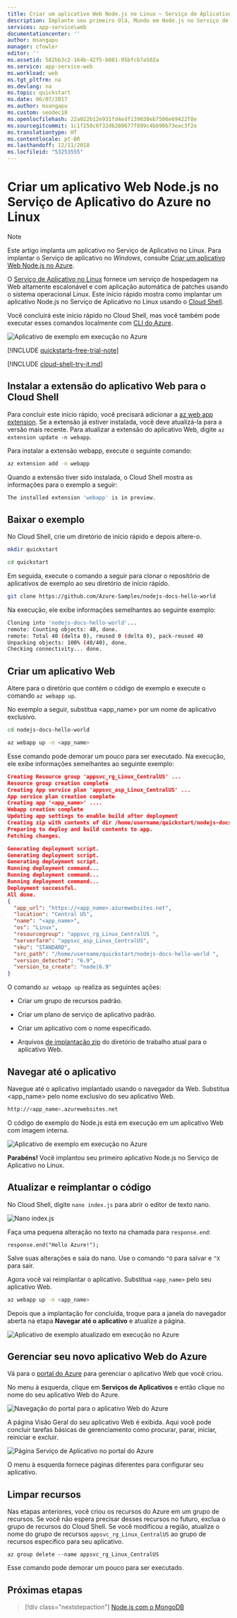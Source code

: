 ```yaml
---
title: Criar um aplicativo Web Node.js no Linux – Serviço de Aplicativo do Azure | Microsoft Docs
description: Implante seu primeiro Olá, Mundo em Node.js no Serviço de Aplicativo do Azure no Linux em minutos.
services: app-service\web
documentationcenter: ''
author: msangapu
manager: cfowler
editor: ''
ms.assetid: 582bb3c2-164b-42f5-b081-95bfcb7a502a
ms.service: app-service-web
ms.workload: web
ms.tgt_pltfrm: na
ms.devlang: na
ms.topic: quickstart
ms.date: 06/07/2017
ms.author: msangapu
ms.custom: seodec18
ms.openlocfilehash: 22a022b12e931fd4edf139038eb7506e69422f8e
ms.sourcegitcommit: 1c1f258c6f32d6280677f899c4bb90b73eac3f2e
ms.translationtype: HT
ms.contentlocale: pt-BR
ms.lasthandoff: 12/11/2018
ms.locfileid: "53253555"
---
```

# <a name="create-a-nodejs-web-app-in-azure-app-service-on-linux"></a>Criar um aplicativo Web Node.js no Serviço de Aplicativo do Azure no Linux

> [!NOTE]
> Este artigo implanta um aplicativo no Serviço de Aplicativo no Linux. Para implantar o Serviço de aplicativo no _Windows_, consulte [Criar um aplicativo Web Node.js no Azure](../app-service-web-get-started-nodejs.md).
>

O [Serviço de Aplicativo no Linux](app-service-linux-intro.md) fornece um serviço de hospedagem na Web altamente escalonável e com aplicação automática de patches usando o sistema operacional Linux. Este início rápido mostra como implantar um aplicativo Node.js no Serviço de Aplicativo no Linux usando o [Cloud Shell](https://docs.microsoft.com/azure/cloud-shell/overview).

Você concluirá este início rápido no Cloud Shell, mas você também pode executar esses comandos localmente com [CLI do Azure](/cli/azure/install-azure-cli).

![Aplicativo de exemplo em execução no Azure](media/quickstart-nodejs/hello-world-in-browser.png)

[!INCLUDE [quickstarts-free-trial-note](../../../includes/quickstarts-free-trial-note.md)]

[!INCLUDE [cloud-shell-try-it.md](../../../includes/cloud-shell-try-it.md)]

## <a name="install-web-app-extension-for-cloud-shell"></a>Instalar a extensão do aplicativo Web para o Cloud Shell

Para concluir este início rápido, você precisará adicionar a [az web app extension](https://docs.microsoft.com/cli/azure/extension?view=azure-cli-latest#az-extension-add). Se a extensão já estiver instalada, você deve atualizá-la para a versão mais recente. Para atualizar a extensão do aplicativo Web, digite `az extension update -n webapp`.

Para instalar a extensão webapp, execute o seguinte comando:

```bash
az extension add -n webapp
```

Quando a extensão tiver sido instalada, o Cloud Shell mostra as informações para o exemplo a seguir:

```bash
The installed extension 'webapp' is in preview.
```

## <a name="download-the-sample"></a>Baixar o exemplo

No Cloud Shell, crie um diretório de início rápido e depois altere-o.

```bash
mkdir quickstart

cd quickstart
```

Em seguida, execute o comando a seguir para clonar o repositório de aplicativos de exemplo ao seu diretório de início rápido.

```bash
git clone https://github.com/Azure-Samples/nodejs-docs-hello-world
```

Na execução, ele exibe informações semelhantes ao seguinte exemplo:

```bash
Cloning into 'nodejs-docs-hello-world'...
remote: Counting objects: 40, done.
remote: Total 40 (delta 0), reused 0 (delta 0), pack-reused 40
Unpacking objects: 100% (40/40), done.
Checking connectivity... done.
````

## <a name="create-a-web-app"></a>Criar um aplicativo Web

Altere para o diretório que contém o código de exemplo e execute o comando `az webapp up`.

No exemplo a seguir, substitua <app_name> por um nome de aplicativo exclusivo.

```bash
cd nodejs-docs-hello-world

az webapp up -n <app_name>
```

Esse comando pode demorar um pouco para ser executado. Na execução, ele exibe informações semelhantes ao seguinte exemplo:

```json
Creating Resource group 'appsvc_rg_Linux_CentralUS' ...
Resource group creation complete
Creating App service plan 'appsvc_asp_Linux_CentralUS' ...
App service plan creation complete
Creating app '<app_name>' ....
Webapp creation complete
Updating app settings to enable build after deployment
Creating zip with contents of dir /home/username/quickstart/nodejs-docs-hello-world ...
Preparing to deploy and build contents to app.
Fetching changes.

Generating deployment script.
Generating deployment script.
Generating deployment script.
Running deployment command...
Running deployment command...
Running deployment command...
Deployment successful.
All done.
{
  "app_url": "https://<app_name>.azurewebsites.net",
  "location": "Central US",
  "name": "<app_name>",
  "os": "Linux",
  "resourcegroup": "appsvc_rg_Linux_CentralUS ",
  "serverfarm": "appsvc_asp_Linux_CentralUS",
  "sku": "STANDARD",
  "src_path": "/home/username/quickstart/nodejs-docs-hello-world ",
  "version_detected": "6.9",
  "version_to_create": "node|6.9"
}
```

O comando `az webapp up` realiza as seguintes ações:

- Criar um grupo de recursos padrão.

- Criar um plano de serviço de aplicativo padrão.

- Criar um aplicativo com o nome especificado.

- Arquivos [de implantação zip](https://docs.microsoft.com/azure/app-service/app-service-deploy-zip) do diretório de trabalho atual para o aplicativo Web.

## <a name="browse-to-the-app"></a>Navegar até o aplicativo

Navegue até o aplicativo implantado usando o navegador da Web. Substitua <app_name> pelo nome exclusivo do seu aplicativo Web.

```bash
http://<app_name>.azurewebsites.net
```

O código de exemplo do Node.js está em execução em um aplicativo Web com imagem interna.

![Aplicativo de exemplo em execução no Azure](media/quickstart-nodejs/hello-world-in-browser.png)

**Parabéns!** Você implantou seu primeiro aplicativo Node.js no Serviço de Aplicativo no Linux.

## <a name="update-and-redeploy-the-code"></a>Atualizar e reimplantar o código

No Cloud Shell, digite `nano index.js` para abrir o editor de texto nano.

![Nano index.js](media/quickstart-nodejs/nano-indexjs.png)

 Faça uma pequena alteração no texto na chamada para `response.end`:

```nodejs
response.end("Hello Azure!");
```

Salve suas alterações e saia do nano. Use o comando `^O` para salvar e `^X` para sair.

Agora você vai reimplantar o aplicativo. Substitua `<app_name>` pelo seu aplicativo Web.

```bash
az webapp up -n <app_name>
```

Depois que a implantação for concluída, troque para a janela do navegador aberta na etapa **Navegar até o aplicativo** e atualize a página.

![Aplicativo de exemplo atualizado em execução no Azure](media/quickstart-nodejs/hello-azure-in-browser.png)

## <a name="manage-your-new-azure-web-app"></a>Gerenciar seu novo aplicativo Web do Azure

Vá para o <a href="https://portal.azure.com" target="_blank">portal do Azure</a> para gerenciar o aplicativo Web que você criou.

No menu à esquerda, clique em **Serviços de Aplicativos** e então clique no nome do seu aplicativo Web do Azure.

![Navegação do portal para o aplicativo Web do Azure](./media/quickstart-nodejs/nodejs-docs-hello-world-app-service-list.png)

A página Visão Geral do seu aplicativo Web é exibida. Aqui você pode concluir tarefas básicas de gerenciamento como procurar, parar, iniciar, reiniciar e excluir.

![Página Serviço de Aplicativo no portal do Azure](media/quickstart-nodejs/nodejs-docs-hello-world-app-service-detail.png)

O menu à esquerda fornece páginas diferentes para configurar seu aplicativo.

## <a name="clean-up-resources"></a>Limpar recursos

Nas etapas anteriores, você criou os recursos do Azure em um grupo de recursos. Se você não espera precisar desses recursos no futuro, exclua o grupo de recursos do Cloud Shell. Se você modificou a região, atualize o nome do grupo de recursos `appsvc_rg_Linux_CentralUS` ao grupo de recursos específico para seu aplicativo.

```azurecli-interactive
az group delete --name appsvc_rg_Linux_CentralUS
```

Esse comando pode demorar um pouco para ser executado.

## <a name="next-steps"></a>Próximas etapas

> [!div class="nextstepaction"]
> [Node.js com o MongoDB](tutorial-nodejs-mongodb-app.md)
